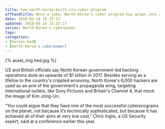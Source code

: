 ```yaml
---
title: how-north-korea-built-its-cyber-program
offhandtitle: Once a joke, North Korea's cyber program has grown into a global criminal enterprise
date: 2018-05-14 15:37:17
updated: 2018-05-14 15:37:17
series: North Korea's cyberpower
tags:
categories:
- [Series-hed]
- [North Korea's cyberpower]
---
```


{% asset_img hed.jpg %}

US and British officials say North Korean government-led hacking operations stole an upwards of $1 billion in 2017. Besides serving as a lifeline to the country's crippled economy, North Korea's 6,000 hackers are used as an arm of the government's propaganda wing, targeting international outlets, like Sony Pictures and Britain's Channel 4, that mock the image of Kim Jong-Un.

“You could argue that they have one of the most successful cyberprograms on the planet, not because it’s technically sophisticated, but because it has achieved all of their aims at very low cost," Chris Inglis, a US Security expert, said at a conference earlier this year.

